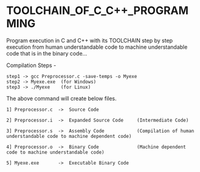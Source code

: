 # TOOLCHAIN_OF_C_C++_PROGRAMMING
Program execution in C and C++ with its TOOLCHAIN step by step execution from human understandable code to machine understandable code that is in the binary code...

Compilation Steps -<br>

    step1 -> gcc Preprocessor.c -save-temps -o Myexe
    step2 -> Myexe.exe  (for Windows)
    step3 -> ./Myexe    (for Linux)

The above command will create below files.

    1] Preprocessor.c  ->  Source Code

    2] Preprocessor.i  ->  Expanded Source Code     (Intermediate Code)

    3] Preprocessor.s  ->  Assembly Code            (Compilation of human understandable code to machine dependent code)

    4] Preprocessor.o  ->  Binary Code              (Machine dependent code to machine understandable code)

    5] Myexe.exe       ->  Executable Binary Code
